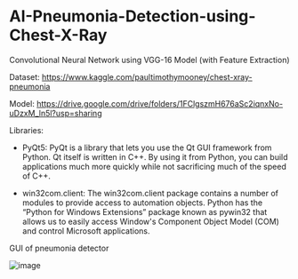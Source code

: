 # AI-Pneumonia-Detection-using-Chest-X-Ray
Convolutional Neural Network using VGG-16 Model (with Feature Extraction)

Dataset: https://www.kaggle.com/paultimothymooney/chest-xray-pneumonia

Model: https://drive.google.com/drive/folders/1FClgszmH676aSc2iqnxNo-uDzxM_ln5l?usp=sharing

Libraries:
* PyQt5: PyQt is a library that lets you use the Qt GUI framework from Python. Qt itself is written in C++. By using it from Python, you can build applications much more quickly while not sacrificing much of the speed of C++.

* win32com.client: The win32com.client package contains a number of modules to provide access to automation objects. Python has the “Python for Windows Extensions” package known as pywin32 that allows us to easily access Window's Component Object Model (COM) and control Microsoft applications.


GUI of pneumonia detector

![image](https://user-images.githubusercontent.com/54935867/153763611-0d30b41e-0911-4203-900f-232206de29d1.png)

